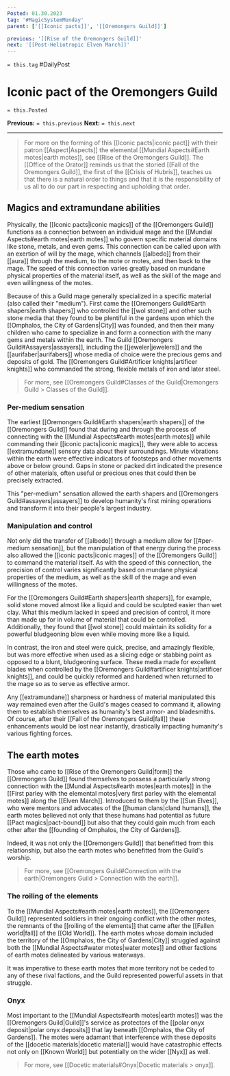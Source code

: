 ```yaml
---
Posted: 01.30.2023
tag: '#MagicSystemMonday'
parent: ['[[Iconic pacts]]', '[[Oremongers Guild]]']

previous: '[[Rise of the Oremongers Guild]]'
next: '[[Post-Heliotropic Elven March]]'
---
```

`= this.tag` #DailyPost
# Iconic pact of the Oremongers Guild
`= this.Posted`

**Previous:** `= this.previous`
**Next:** `= this.next`

---

> For more on the forming of this [[Iconic pacts|iconic pact]] with their patron [[Aspect|Aspects]] the elemental [[Mundial Aspects#Earth motes|earth motes]], see [[Rise of the Oremongers Guild]]. The [[Office of the Orator]] reminds us that the storied [[Fall of the Oremongers Guild]], the first of the [[Crisis of Hubris]], teaches us that there is a natural order to things and that it is the responsibility of us all to do our part in respecting and upholding that order.

## Magics and extramundane abilities

Physically, the [[Iconic pacts|iconic magics]] of the [[Oremongers Guild]] functions as a connection between an individual mage and the [[Mundial Aspects#earth motes|earth motes]] who govern specific material domains like stone, metals, and even gems. This connection can be called upon with an exertion of will by the mage, which channels [[albedo]] from their [[aura]] through the medium, to the mote or motes, and then back to the mage. The speed of this connection varies greatly based on mundane physical properties of the material itself, as well as the skill of the mage and even willingness of the motes.

Because of this a Guild mage generally specialized in a specific material (also called their "medium"). First came the [[Oremongers Guild#Earth shapers|earth shapers]] who controlled the [[wol stone]] and other such stone media that they found to be plentiful in the gardens upon which the [[Omphalos, the City of Gardens|City]] was founded, and then their many children who came to specialize in and form a connection with the many gems and metals within the earth. The Guild [[Oremongers Guild#Assayers|assayers]], including the [[jeweler|jewelers]] and the [[aurifaber|aurifabers]] whose media of choice were the precious gems and deposits of gold. The [[Oremongers Guild#Artificer knights|artificer knights]] who commanded the strong, flexible metals of iron and later steel.

> For more, see [[Oremongers Guild#Classes of the Guild|Oremongers Guild > Classes of the Guild]].

### Per-medium sensation

The earliest [[Oremongers Guild#Earth shapers|earth shapers]] of the [[Oremongers Guild]] found that during and through the process of connecting with the [[Mundial Aspects#earth motes|earth motes]] while commanding their [[iconic pacts|iconic magics]], they were able to access [[extramundane]] sensory data about their surroundings. Minute vibrations within the earth were effective indicators of footsteps and other movements above or below ground. Gaps in stone or packed dirt indicated the presence of other materials, often useful or precious ones that could then be precisely extracted.

This "per-medium" sensation allowed the earth shapers and [[Oremongers Guild#assayers|assayers]] to develop humanity's first mining operations and transform it into their people's largest industry.

### Manipulation and control

Not only did the transfer of [[albedo]] through a medium allow for [[#per-medium sensation]], but the manipulation of that energy during the process also allowed the [[iconic pacts|iconic mages]] of the [[Oremongers Guild]] to command the material itself. As with the speed of this connection, the precision of control varies significantly based on mundane physical properties of the medium, as well as the skill of the mage and even willingness of the motes.

For the [[Oremongers Guild#Earth shapers|earth shapers]], for example, solid stone moved almost like a liquid and could be sculpted easier than wet clay. What this medium lacked in speed and precision of control, it more than made up for in volume of material that could be controlled. Additionally, they found that [[wol stone]] could maintain its solidity for a powerful bludgeoning blow even while moving more like a liquid.

In contrast, the iron and steel were quick, precise, and amazingly flexible, but was more effective when used as a slicing edge or stabbing point as opposed to a blunt, bludgeoning surface. These media made for excellent blades when controlled by the [[Oremongers Guild#artificer knights|artificer knights]], and could be quickly reformed and hardened when returned to the mage so as to serve as effective armor.

Any [[extramundane]] sharpness or hardness of material manipulated this way remained even after the Guild's mages ceased to command it, allowing them to establish themselves as humanity's best armor- and bladesmiths. Of course, after their [[Fall of the Oremongers Guild|fall]] these enhancements would be lost near instantly, drastically impacting humanity's various fighting forces.

## The earth motes

Those who came to [[Rise of the Oremongers Guild|form]] the [[Oremongers Guild]] found themselves to possess a particularly strong connection with the [[Mundial Aspects#earth motes|earth motes]] in the [[First parley with the elemental motes|very first parley with the elemental motes]] along the [[Elven March]]. Introduced to them by the [[Sun Elves]], who were mentors and advocates of the [[human clans|cland humans]], the earth motes believed not only that these humans had potential as future [[Pact magics|pact-bound]] but also that they could gain much from each other after the [[founding of Omphalos, the City of Gardens]].

Indeed, it was not only the [[Oremongers Guild]] that benefitted from this relationship, but also the earth motes who benefitted from the Guild's worship.

> For more, see [[Oremongers Guild#Connection with the earth|Oremongers Guild > Connection with the earth]].

### The roiling of the elements

To the [[Mundial Aspects#earth motes|earth motes]], the [[Oremongers Guild]] represented soldiers in their ongoing conflict with the other motes, the remnants of the [[roiling of the elements]] that came after the [[Fallen world|fall]] of the [[Old World]]. The earth motes whose domain included the territory of the [[Omphalos, the City of Gardens|City]] struggled against both the [[Mundial Aspects#water motes|water motes]] and other factions of earth motes delineated by various waterways.

It was imperative to these earth motes that more territory not be ceded to any of these rival factions, and the Guild represented powerful assets in that struggle.

### Onyx

Most important to the [[Mundial Aspects#earth motes|earth motes]] was the [[Oremongers Guild|Guild]]'s service as protectors of the [[polar onyx deposit|polar onyx deposits]] that lay beneath [[Omphalos, the City of Gardens]]. The motes were adamant that interference with these deposits of the [[docetic materials|docetic material]] would have catastrophic effects not only on [[Known World]] but potentially on the wider [[Nyx]] as well.

> For more, see [[Docetic materials#Onyx|Docetic materials > onyx]].

